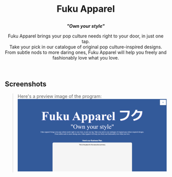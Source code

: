 # <p align="center">Fuku Apparel</p>
<p align="center"><i><b>"Own your style"</b></i></p>
<p align='center'>
Fuku Apparel brings your pop culture needs right to your door, in just one tap.<br>
Take your pick in our catalogue of original pop culture-inspired designs.<br>
From subtle nods to more daring ones, Fuku Apparel will help you freely and fashionably love what you love.
<p>
<br>

## Screenshots
> Here's a preview image of the program:
![Homepage](https://github.com/29yabuki/Fuku-Apparel/blob/main/images/homepage.png)
